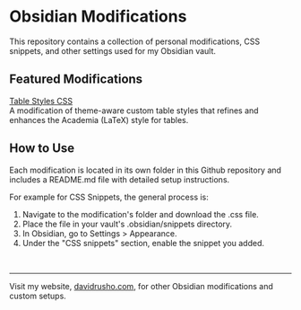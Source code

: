 # Obsidian Modifications
This repository contains a collection of personal modifications, CSS snippets, and other settings used for my Obsidian vault.


## Featured Modifications
[Table Styles CSS](https://github.com/drusho/obsidian-modifications/blob/main/CSS%20Snippets/tableStyles/README.md)</br>
A modification of theme-aware custom table styles that refines and enhances the Academia (LaTeX) style for tables.


## How to Use

Each modification is located in its own folder in this Github repository and includes a README.md file with detailed setup instructions.

For example for CSS Snippets, the general process is:

1. Navigate to the modification's folder and download the .css file.
2. Place the file in your vault's .obsidian/snippets directory.
3. In Obsidian, go to Settings > Appearance.
4. Under the "CSS snippets" section, enable the snippet you added.

</br>

---

Visit my website, [davidrusho.com](http://www.davidrusho.com), for other Obsidian modifications and custom setups.